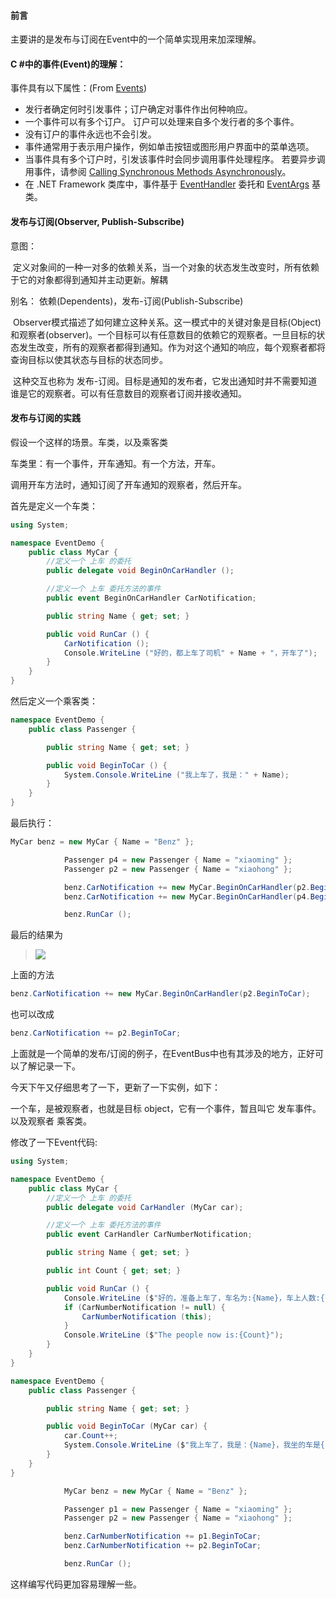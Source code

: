 #### 前言

主要讲的是发布与订阅在Event中的一个简单实现用来加深理解。

#### C #中的事件(Event)的理解：

事件具有以下属性：(From [Events](https://docs.microsoft.com/zh-cn/dotnet/csharp/programming-guide/events/))

- 发行者确定何时引发事件；订户确定对事件作出何种响应。
- 一个事件可以有多个订户。 订户可以处理来自多个发行者的多个事件。
- 没有订户的事件永远也不会引发。
- 事件通常用于表示用户操作，例如单击按钮或图形用户界面中的菜单选项。
- 当事件具有多个订户时，引发该事件时会同步调用事件处理程序。 若要异步调用事件，请参阅 [Calling Synchronous Methods Asynchronously](https://docs.microsoft.com/zh-cn/dotnet/standard/asynchronous-programming-patterns/calling-synchronous-methods-asynchronously)。
- 在 .NET Framework 类库中，事件基于 [EventHandler](https://docs.microsoft.com/dotnet/api/system.eventhandler) 委托和 [EventArgs](https://docs.microsoft.com/dotnet/api/system.eventargs) 基类。

#### 发布与订阅(Observer, Publish-Subscribe)

意图：

&nbsp;定义对象间的一种一对多的依赖关系，当一个对象的状态发生改变时，所有依赖于它的对象都得到通知并主动更新。解耦

别名： 依赖(Dependents)，发布-订阅(Publish-Subscribe)

&nbsp;Observer模式描述了如何建立这种关系。这一模式中的关键对象是目标(Object)和观察者(observer)。一个目标可以有任意数目的依赖它的观察者。一旦目标的状态发生改变，所有的观察者都得到通知。作为对这个通知的响应，每个观察者都将查询目标以使其状态与目标的状态同步。

&nbsp;这种交互也称为 发布-订阅。目标是通知的发布者，它发出通知时并不需要知道谁是它的观察者。可以有任意数目的观察者订阅并接收通知。

#### 发布与订阅的实践

假设一个这样的场景。车类，以及乘客类

车类里：有一个事件，开车通知。有一个方法，开车。

调用开车方法时，通知订阅了开车通知的观察者，然后开车。

首先是定义一个车类：

```c#
using System;

namespace EventDemo {
    public class MyCar {
        //定义一个 上车 的委托
        public delegate void BeginOnCarHandler ();

        //定义一个 上车 委托方法的事件
        public event BeginOnCarHandler CarNotification;

        public string Name { get; set; }

        public void RunCar () {
            CarNotification ();
            Console.WriteLine ("好的，都上车了司机" + Name + "，开车了");
        }
    }
}
```

然后定义一个乘客类：

```c#
namespace EventDemo {
    public class Passenger {

        public string Name { get; set; }

        public void BeginToCar () {
            System.Console.WriteLine ("我上车了，我是：" + Name);
        }
    }
}
```

最后执行：

```c#
MyCar benz = new MyCar { Name = "Benz" };

            Passenger p4 = new Passenger { Name = "xiaoming" };
            Passenger p2 = new Passenger { Name = "xiaohong" };

            benz.CarNotification += new MyCar.BeginOnCarHandler(p2.BeginToCar);
            benz.CarNotification += new MyCar.BeginOnCarHandler(p4.BeginToCar);

            benz.RunCar ();
```

最后的结果为 

> ![](https://ws2.sinaimg.cn/large/006tNc79gy1fq9pb3duwdj315y03cq3x.jpg)

上面的方法

```c#
benz.CarNotification += new MyCar.BeginOnCarHandler(p2.BeginToCar);
```

也可以改成

```c#
benz.CarNotification += p2.BeginToCar;
```



上面就是一个简单的发布/订阅的例子，在EventBus中也有其涉及的地方，正好可以了解记录一下。

今天下午又仔细思考了一下，更新了一下实例，如下：

一个车，是被观察者，也就是目标 object，它有一个事件，暂且叫它 发车事件。以及观察者 乘客类。

修改了一下Event代码:

```c#
using System;

namespace EventDemo {
    public class MyCar {
        //定义一个 上车 的委托
        public delegate void CarHandler (MyCar car);

        //定义一个 上车 委托方法的事件
        public event CarHandler CarNumberNotification;

        public string Name { get; set; }

        public int Count { get; set; }

        public void RunCar () {
            Console.WriteLine ($"好的，准备上车了，车名为:{Name}，车上人数:{Count}");
            if (CarNumberNotification != null) {
                CarNumberNotification (this);
            }
            Console.WriteLine ($"The people now is:{Count}");
        }
    }
}
```

```c#
namespace EventDemo {
    public class Passenger {

        public string Name { get; set; }

        public void BeginToCar (MyCar car) {
            car.Count++;
            System.Console.WriteLine ($"我上车了，我是：{Name}，我坐的车是{car.Name}");
        }
    }
}
```



```c#
            MyCar benz = new MyCar { Name = "Benz" };

            Passenger p1 = new Passenger { Name = "xiaoming" };
            Passenger p2 = new Passenger { Name = "xiaohong" };

            benz.CarNumberNotification += p1.BeginToCar;
            benz.CarNumberNotification += p2.BeginToCar;

            benz.RunCar ();
```

这样编写代码更加容易理解一些。